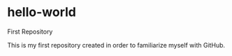 # hello-world
First Repository


This is my first repository created in order to familiarize myself with GitHub.
